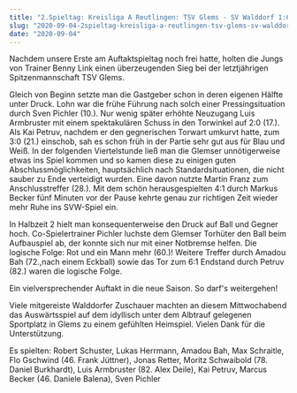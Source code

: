 ```yaml
---
title: "2.Spieltag: Kreisliga A Reutlingen: TSV Glems - SV Walddorf 1:6 (1:4)"
slug: "2020-09-04-2spieltag-kreisliga-a-reutlingen-tsv-glems-sv-walddorf-16-14"
date: "2020-09-04"
---
```

Nachdem unsere Erste am Auftaktspieltag noch frei hatte, holten die Jungs von Trainer Benny Link einen überzeugenden Sieg bei der letztjährigen Spitzenmannschaft TSV Glems.


Gleich von Beginn setzte man die Gastgeber schon in deren eigenen Hälfte unter Druck. Lohn war die frühe Führung nach solch einer Pressingsituation durch Sven Pichler (10.). Nur wenig später erhöhte Neuzugang Luis Armbruster mit einem spektakulären Schuss in den Torwinkel auf 2:0 (17.). Als Kai Petruv, nachdem er den gegnerischen Torwart umkurvt hatte, zum 3:0 (21.) einschob, sah es schon früh in der Partie sehr gut aus für Blau und Weiß. In der folgenden Viertelstunde ließ man die Glemser unnötigerweise etwas ins Spiel kommen und so kamen diese zu einigen guten Abschlussmöglichkeiten, hauptsächlich nach Standardsituationen, die nicht sauber zu Ende verteidigt wurden. Eine davon nutzte Martin Franz zum Anschlusstreffer (28.). Mit dem schön herausgespielten 4:1 durch Markus Becker fünf Minuten vor der Pause kehrte genau zur richtigen Zeit wieder mehr Ruhe ins SVW-Spiel ein. 


In Halbzeit 2 hielt man konsequenterweise den Druck auf Ball und Gegner hoch. Co-Spielertrainer Pichler luchste dem Glemser Torhüter den Ball beim Aufbauspiel ab, der konnte sich nur mit einer Notbremse helfen. Die logische Folge: Rot und ein Mann mehr (60.)! Weitere Treffer durch Amadou Bah (72.,nach einem Eckball) sowie das Tor zum 6:1 Endstand durch Petruv (82.) waren die logische Folge.


Ein vielversprechender Auftakt in die neue Saison. So darf's weitergehen!


Viele mitgereiste Walddorfer Zuschauer machten an diesem Mittwochabend das Auswärtsspiel auf dem idyllisch unter dem Albtrauf gelegenen Sportplatz in Glems zu einem gefühlten Heimspiel. Vielen Dank für die Unterstützung.



Es spielten: Robert Schuster, Lukas Herrmann, Amadou Bah, Max Schraitle, Flo Gschwind (46. Frank Jüttner), Jonas Retter, Moritz Schwaibold (78. Daniel Burkhardt), Luis Armbruster (82. Alex Deile), Kai Petruv, Marcus Becker (46. Daniele Balena), Sven Pichler
